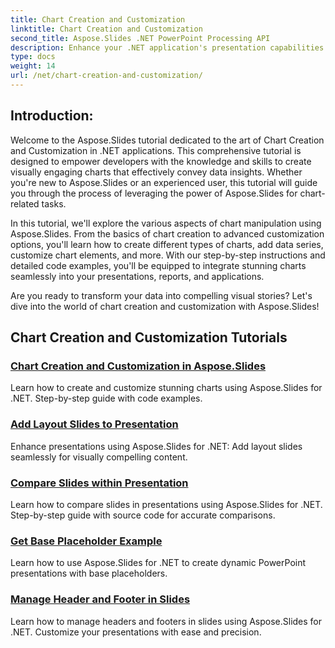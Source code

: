```yaml
---
title: Chart Creation and Customization
linktitle: Chart Creation and Customization
second_title: Aspose.Slides .NET PowerPoint Processing API
description: Enhance your .NET application's presentation capabilities with Aspose.Slides. Dive into our tutorial on chart creation and customization, exploring step-by-step guides and code examples.
type: docs
weight: 14
url: /net/chart-creation-and-customization/
---
```


## Introduction:

Welcome to the Aspose.Slides tutorial dedicated to the art of Chart Creation and Customization in .NET applications. This comprehensive tutorial is designed to empower developers with the knowledge and skills to create visually engaging charts that effectively convey data insights. Whether you're new to Aspose.Slides or an experienced user, this tutorial will guide you through the process of leveraging the power of Aspose.Slides for chart-related tasks.

In this tutorial, we'll explore the various aspects of chart manipulation using Aspose.Slides. From the basics of chart creation to advanced customization options, you'll learn how to create different types of charts, add data series, customize chart elements, and more. With our step-by-step instructions and detailed code examples, you'll be equipped to integrate stunning charts seamlessly into your presentations, reports, and applications.

Are you ready to transform your data into compelling visual stories? Let's dive into the world of chart creation and customization with Aspose.Slides!

## Chart Creation and Customization Tutorials
### [Chart Creation and Customization in Aspose.Slides](./chart-creation-and-customization/)
Learn how to create and customize stunning charts using Aspose.Slides for .NET. Step-by-step guide with code examples.
### [Add Layout Slides to Presentation](./add-layout-slides/)
Enhance presentations using Aspose.Slides for .NET: Add layout slides seamlessly for visually compelling content.
### [Compare Slides within Presentation](./check-slides-comparison/)
Learn how to compare slides in presentations using Aspose.Slides for .NET. Step-by-step guide with source code for accurate comparisons.
### [Get Base Placeholder Example](./get-base-placeholder-example/)
Learn how to use Aspose.Slides for .NET to create dynamic PowerPoint presentations with base placeholders.
### [Manage Header and Footer in Slides](./header-footer-manager/)
Learn how to manage headers and footers in slides using Aspose.Slides for .NET. Customize your presentations with ease and precision.
